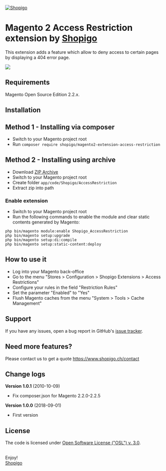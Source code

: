 [![Shopigo](https://www.shopigo.ch/wp-content/uploads/2018/08/github-shopigo-logo.png)](https://www.shopigo.ch)

# Magento 2 Access Restriction extension by [Shopigo](https://www.shopigo.ch)

This extension adds a feature which allow to deny access to certain pages by displaying a 404 error page.

![](https://www.shopigo.ch/wp-content/uploads/2018/08/github-extension-access-restriction-settings.jpg)

## Requirements

Magento Open Source Edition 2.2.x.

## Installation

## Method 1 - Installing via composer

- Switch to your Magento project root
- Run `composer require shopigo/magento2-extension-access-restriction`

## Method 2 - Installing using archive

- Download [ZIP Archive](https://github.com/shopigo/magento2-extension-access-restriction/archive/master.zip)
- Switch to your Magento project root
- Create folder `app/code/Shopigo/AccessRestriction`
- Extract zip into path

### Enable extension

- Switch to your Magento project root
- Run the following commands to enable the module and clear static contents generated by Magento:
```
php bin/magento module:enable Shopigo_AccessRestriction
php bin/magento setup:upgrade
php bin/magento setup:di:compile
php bin/magento setup:static-content:deploy
```

## How to use it

- Log into your Magento back-office
- Go to the menu "Stores > Configuration > Shopigo Extensions > Access Restrictions"
- Configure your rules in the field "Restriction Rules"
- Set the parameter "Enabled" to "Yes"
- Flush Magento caches from the menu "System > Tools > Cache Management"

## Support

If you have any issues, open a bug report in GitHub's [issue tracker](https://github.com/shopigo/magento2-extension-access-restriction/issues).

## Need more features?

Please contact us to get a quote https://www.shopigo.ch/contact

## Change logs

**Version 1.0.1** (2010-10-09)
- Fix composer.json for Magento 2.2.0-2.2.5

**Version 1.0.0** (2018-09-01)
- First version

## License

The code is licensed under [Open Software License ("OSL") v. 3.0](http://opensource.org/licenses/osl-3.0.php).

<br/>Enjoy!<br/>
[Shopigo](https://www.shopigo.ch)